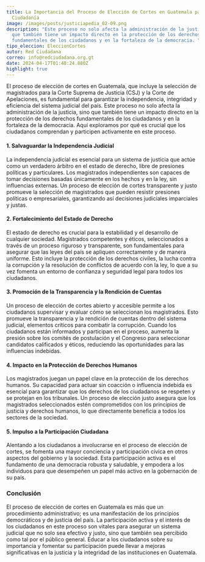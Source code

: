 ```yaml
---
title: La Importancia del Proceso de Elección de Cortes en Guatemala para la
  Ciudadanía
image: /images/posts/justiciapedia_02-09.png
description: "Este proceso no solo afecta la administración de la justicia, sino
  que también tiene un impacto directo en la protección de los derechos
  fundamentales de los ciudadanos y en la fortaleza de la democracia. "
tipo_eleccion: EleccionCortes
autor: Red Ciudadana
correo: info@redciudadana.org.gt
date: 2024-04-17T01:40:24.880Z
highlight: true
---
```

El proceso de elección de cortes en Guatemala, que incluye la selección de magistrados para la Corte Suprema de Justicia (CSJ) y la Corte de Apelaciones, es fundamental para garantizar la independencia, integridad y eficiencia del sistema judicial del país. Este proceso no solo afecta la administración de la justicia, sino que también tiene un impacto directo en la protección de los derechos fundamentales de los ciudadanos y en la fortaleza de la democracia. Aquí exploramos por qué es crucial que los ciudadanos comprendan y participen activamente en este proceso.

#### 1. Salvaguardar la Independencia Judicial

La independencia judicial es esencial para un sistema de justicia que actúe como un verdadero árbitro en el estado de derecho, libre de presiones políticas y particulares. Los magistrados independientes son capaces de tomar decisiones basadas únicamente en los hechos y en la ley, sin influencias externas. Un proceso de elección de cortes transparente y justo promueve la selección de magistrados que pueden resistir presiones políticas o empresariales, garantizando así decisiones judiciales imparciales y justas.

#### 2. Fortalecimiento del Estado de Derecho

El estado de derecho es crucial para la estabilidad y el desarrollo de cualquier sociedad. Magistrados competentes y éticos, seleccionados a través de un proceso riguroso y transparente, son fundamentales para asegurar que las leyes del país se apliquen correctamente y de manera uniforme. Esto incluye la protección de los derechos civiles, la lucha contra la corrupción y la resolución de conflictos de acuerdo con la ley, lo que a su vez fomenta un entorno de confianza y seguridad legal para todos los ciudadanos.

#### 3. Promoción de la Transparencia y la Rendición de Cuentas

Un proceso de elección de cortes abierto y accesible permite a los ciudadanos supervisar y evaluar cómo se seleccionan los magistrados. Esto promueve la transparencia y la rendición de cuentas dentro del sistema judicial, elementos críticos para combatir la corrupción. Cuando los ciudadanos están informados y participan en el proceso, aumenta la presión sobre los comités de postulación y el Congreso para seleccionar candidatos calificados y éticos, reduciendo las oportunidades para las influencias indebidas.

#### 4. Impacto en la Protección de Derechos Humanos

Los magistrados juegan un papel clave en la protección de los derechos humanos. Su capacidad para actuar sin coacción o influencia indebida es esencial para garantizar que los derechos de los ciudadanos se respeten y se protejan en los tribunales. Un proceso de elección justo asegura que los magistrados seleccionados estén comprometidos con los principios de justicia y derechos humanos, lo que directamente beneficia a todos los sectores de la sociedad.

#### 5. Impulso a la Participación Ciudadana

Alentando a los ciudadanos a involucrarse en el proceso de elección de cortes, se fomenta una mayor conciencia y participación cívica en otros aspectos del gobierno y la sociedad. Esta participación activa es el fundamento de una democracia robusta y saludable, y empodera a los individuos para que desempeñen un papel más activo en la gobernación de su país.

### Conclusión

El proceso de elección de cortes en Guatemala es más que un procedimiento administrativo; es una manifestación de los principios democráticos y de justicia del país. La participación activa y el interés de los ciudadanos en este proceso son vitales para asegurar un sistema judicial que no solo sea efectivo y justo, sino que también sea percibido como tal por el público general. Educar a los ciudadanos sobre su importancia y fomentar su participación puede llevar a mejoras significativas en la justicia y la integridad de las instituciones en Guatemala.